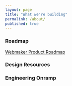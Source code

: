 ```yaml
---
layout: page
title: "What we're building"
permalink: /about/
published: true
---
```


### Roadmap

[Webmaker Product Roadmap](https://wiki.mozilla.org/Webmaker/2015/Product)

 
### Design Resources

### Engineering Onramp